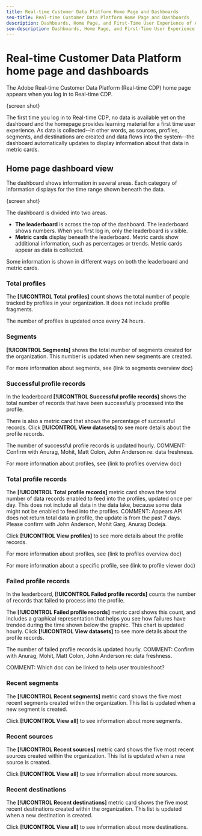 ```yaml
---
title: Real-time Customer Data Platform Home Page and Dashboards
seo-title: Real-time Customer Data Platform Home Page and Dashboards
description: Dashboards, Home Page, and First-Time User Experience of Adobe Experience Platform
seo-description: Dashboards, Home Page, and First-Time User Experience of Adobe Experience Platform
---
```


# Real-time Customer Data Platform home page and dashboards

The Adobe Real-time Customer Data Platform (Real-time CDP) home page appears when you log in to Real-time CDP.

{screen shot}

The first time you log in to Real-time CDP, no data is available yet on the dashboard and the homepage provides learning material for a first time user experience. As data is collected--in other words, as sources, profiles, segments, and destinations are created and data flows into the system--the dashboard automatically updates to display information about that data in metric cards. 

## Home page dashboard view

The dashboard shows information in several areas. Each category of information displays for the time range shown beneath the data.

{screen shot}

The dashboard is divided into two areas.

* **The leaderboard** is across the top of the dashboard. The leaderboard shows numbers. When you first log in, only the leaderboard is visible.
* **Metric cards** display beneath the leaderboard. Metric cards show additional information, such as percentages or trends. Metric cards appear as data is collected.

Some information is shown in different ways on both the leaderboard and metric cards.

### Total profiles

The **[!UICONTROL Total profiles]** count shows the total number of people tracked by profiles in your organization. It does not include profile fragments.

The number of profiles is updated once every 24 hours.

### Segments

**[!UICONTROL Segments]** shows the total number of segments created for the organization. This number is updated when new segments are created.

For more information about segments, see {link to segments overview doc}

### Successful profile records

In the leaderboard **[!UICONTROL Successful profile records]** shows the total number of records that have been successfully processed into the profile.

There is also a metric card that shows the percentage of successful records. Click **[!UICONTROL View datasets]** to see more details about the profile records.

The number of successful profile records is updated hourly. COMMENT: Confirm with Anurag, Mohit, Matt Colon, John Anderson re: data freshness.

For more information about profiles, see {link to profiles overview doc}

### Total profile records

The **[!UICONTROL Total profile records]** metric card shows the total number of data records enabled to feed into the profiles, updated once per day. This does not include all data in the data lake, because some data might not be enabled to feed into the profiles. COMMENT: Appears API does not return total data in profile, the update is from the past 7 days. Please confirm with John Anderson, Mohit Garg, Anurag Dodeja.

Click **[!UICONTROL View profiles]** to see more details about the profile records.

For more information about profiles, see {link to profiles overview doc}

For more information about a specific profile, see {link to profile viewer doc}

### Failed profile records

In the leaderboard, **[!UICONTROL Failed profile records]** counts the number of records that failed to process into the profile.

The **[!UICONTROL Failed profile records]** metric card shows this count, and includes a graphical representation that helps you see how failures have trended during the time shown below the graphic. This chart is updated hourly. Click **[!UICONTROL View datasets]** to see more details about the profile records.

The number of failed profile records is updated hourly. COMMENT: Confirm with Anurag, Mohit, Matt Colon, John Anderson re: data freshness.

COMMENT: Which doc can be linked to help user troubleshoot?

### Recent segments

The **[!UICONTROL Recent segments]** metric card shows the five most recent segments created within the organization. This list is updated when a new segment is created.

Click **[!UICONTROL View all]** to see information about more segments.

### Recent sources

The **[!UICONTROL Recent sources]** metric card shows the five most recent sources created within the organization. This list is updated when a new source is created.

Click **[!UICONTROL View all]** to see information about more sources.

### Recent destinations

The **[!UICONTROL Recent destinations]** metric card shows the five most recent destinations created within the organization. This list is updated when a new destination is created.

Click **[!UICONTROL View all]** to see information about more destinations.
